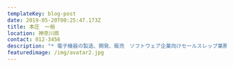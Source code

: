 ```yaml
---
templateKey: blog-post
date: 2019-05-20T00:25:47.173Z
title: 本庄　一裕
location: 神奈川県
contact: 012-3456
description: "* 電子機器の製造、開発、販売　ソフトウェア企業向けセールスレップ業務 \r\n* 海外の関連製品取扱い企業のコンサルティング \r\n* 国内企業の販路拡大支援、商品開発支援"
featuredimage: /img/avatar2.jpg
---
```



